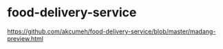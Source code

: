 # food-delivery-service

https://github.com/akcumeh/food-delivery-service/blob/master/madang-preview.html

